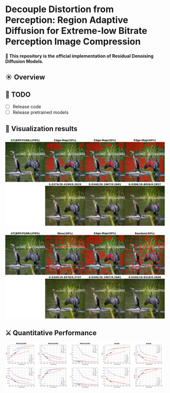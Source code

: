 # Decouple Distortion from Perception: Region Adaptive Diffusion for Extreme-low Bitrate Perception Image Compression

#### <a name="intro">:rocket: This repository is the official implementation of Residual Denoising Diffusion Models.

## <a name="todo"></a>:sunny: Overview


## <a name="todo"></a>:memo: TODO
- [ ] Release code
- [ ] Release pretrained models

## <a name="requirements"></a>:eyes: Visualization results
<p align="center">
    <img src="assets/maskrate_4283.png" style="border-radius: 0px"><br>
</p>
<p align="center">
    <img src="assets/masktype_4283.png" style="border-radius: 0px"><br>
</p>

## <a name="quantitative_performance"></a>:crossed_swords: Quantitative Performance
<p align="center">
    <img src="assets/main_results.png" style="border-radius: 0px"><br>
</p>
